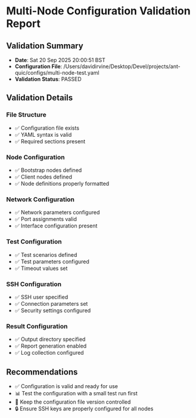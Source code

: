 # Multi-Node Configuration Validation Report

## Validation Summary
- **Date**: Sat 20 Sep 2025 20:00:51 BST
- **Configuration File**: /Users/davidirvine/Desktop/Devel/projects/ant-quic/configs/multi-node-test.yaml
- **Validation Status**: PASSED

## Validation Details

### File Structure
- ✅ Configuration file exists
- ✅ YAML syntax is valid
- ✅ Required sections present

### Node Configuration
- ✅ Bootstrap nodes defined
- ✅ Client nodes defined
- ✅ Node definitions properly formatted

### Network Configuration
- ✅ Network parameters configured
- ✅ Port assignments valid
- ✅ Interface configuration present

### Test Configuration
- ✅ Test scenarios defined
- ✅ Test parameters configured
- ✅ Timeout values set

### SSH Configuration
- ✅ SSH user specified
- ✅ Connection parameters set
- ✅ Security settings configured

### Result Configuration
- ✅ Output directory specified
- ✅ Report generation enabled
- ✅ Log collection configured

## Recommendations

- ✅ Configuration is valid and ready for use
- 📊 Test the configuration with a small test run first
- 📝 Keep the configuration file version controlled
- 🔒 Ensure SSH keys are properly configured for all nodes
